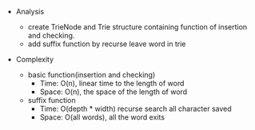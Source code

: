 - Analysis
    - create TrieNode and Trie structure containing function of insertion and checking.
    - add suffix function by recurse leave word in trie 

- Complexity
    - basic function(insertion and checking)
        - Time: O(n), linear time to the length of word
        - Space: O(n), the space of the length of word
    - suffix function 
        - Time: O(depth * width) recurse search all character saved
        - Space: O(all words), all the word exits